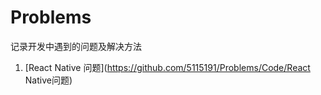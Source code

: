 # Problems
记录开发中遇到的问题及解决方法

1. [React Native 问题](https://github.com/5115191/Problems/Code/React Native问题)
